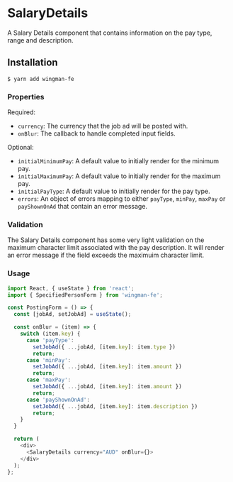 # SalaryDetails

A Salary Details component that contains information on the pay type, range and description.

## Installation

```shell
$ yarn add wingman-fe
```

### Properties

Required:

- `currency`: The currency that the job ad will be posted with.
- `onBlur`: The callback to handle completed input fields.

Optional:

- `initialMinimumPay`: A default value to initially render for the minimum pay.
- `initialMaximumPay`: A default value to initially render for the maximum pay.
- `initialPayType`: A default value to initially render for the pay type.
- `errors`: An object of errors mapping to either `payType`, `minPay`, `maxPay` or `payShownOnAd` that contain an error message.

### Validation

The Salary Details component has some very light validation on the maximum character limit associated with the pay description.
It will render an error message if the field exceeds the maximuim character limit.

### Usage

```javascript
import React, { useState } from 'react';
import { SpecifiedPersonForm } from 'wingman-fe';

const PostingForm = () => {
  const [jobAd, setJobAd] = useState();

  const onBlur = (item) => {
    switch (item.key) {
      case 'payType':
        setJobAd({ ...jobAd, [item.key]: item.type })
        return;
      case 'minPay':
        setJobAd({ ...jobAd, [item.key]: item.amount })
        return;
      case 'maxPay':
        setJobAd({ ...jobAd, [item.key]: item.amount })
        return;
      case 'payShownOnAd':
        setJobAd({ ...jobAd, [item.key]: item.description })
        return;
    }
  }

  return (
    <div>
      <SalaryDetails currency="AUD" onBlur={}>
    </div>
  );
};
```
